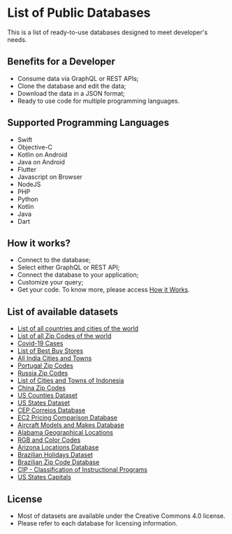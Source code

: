# List of Public Databases
This is a list of ready-to-use databases designed to meet developer's needs. 
## Benefits for a Developer
- Consume data via GraphQL or REST APIs;
- Clone the database and edit the data; 
- Download the data in a JSON format;
- Ready to use code for multiple programming languages.
## Supported Programming Languages
- Swift 
- Objective-C
- Kotlin on Android
- Java on Android
- Flutter
- Javascript on Browser
- NodeJS
- PHP
- Python
- Kotlin
- Java
- Dart
## How it works?
- Connect to the database; 
- Select either GraphQL or REST API;
- Connect the database to your application;
- Customize your query;
- Get your code.
To know more, please access [How it Works](https://www.back4app.com/database/how-it-works).  
## List of available datasets
- [List of all countries and cities of the world](https://www.back4app.com/database/back4app/list-of-all-continents-countries-cities)
- [List of all Zip Codes of the world](https://www.back4app.com/database/back4app/zip-codes-all-countries-in-the-world)
- [Covid-19 Cases](https://www.back4app.com/database/back4app/coronavirus-covid-19-api)
- [List of Best Buy Stores](https://www.back4app.com/database/paul-datasets/best-buy-locations-list)
- [All India Cities and Towns](https://www.back4app.com/database/back4app/india-cities-database)
- [Portugal Zip Codes](https://www.back4app.com/database/back4app/portugal-zip-code-database)
- [Russia Zip Codes](https://www.back4app.com/database/back4app/russia-zip-code-database)
- [List of Cities and Towns of Indonesia](https://www.back4app.com/database/back4app/indonesia-cities-database)
- [China Zip Codes](https://www.back4app.com/database/back4app/china-zip-code-database)
- [US Counties Dataset](https://www.back4app.com/database/back4app/us-counties-api)
- [US States Dataset](https://www.back4app.com/database/back4app/usstates)
- [CEP Correios Database](https://www.back4app.com/database/back4app/api-cep-correios)
- [EC2 Pricing Comparison Database](https://www.back4app.com/database/back4app/ec2-price-comparison)
- [Aircraft Models and Makes Database](https://www.back4app.com/database/back4app/aircraft-make-and-model-list)
- [Alabama Geographical Locations](https://www.back4app.com/database/back4app/alabama-points-of-interest)
- [RGB and Color Codes](https://www.back4app.com/database/back4app/rgb-color-codes-and-names)
- [Arizona Locations Database](https://www.back4app.com/database/back4app/arizona-points-of-interest)
- [Brazilian Holidays Dataset](https://www.back4app.com/database/back4app/brazil-public-holidays-2020)
- [Brazilian Zip Code Database](https://www.back4app.com/database/back4app/brazil-zip-code-database)
- [CIP - Classification of Instructional Programs](https://www.back4app.com/database/back4app/cip-codes-instructional-programs)
- [US States Capitals](https://www.back4app.com/database/back4app/capitals-of-each-us-state)
## License
- Most of datasets are available under the Creative Commons 4.0 license. 
- Please refer to each database for licensing information. 


